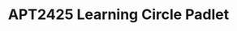 ---
title: APT2425 Learning Circle Padlet
redirect_to: https://padlet.com/franzlayug/apt2425-learning-circles-14ner55hcv7sd0gy
redirect_from: 
  - /APT2425LearningCirclesPadlet
  - /apt2425learningcirclespadlet
---